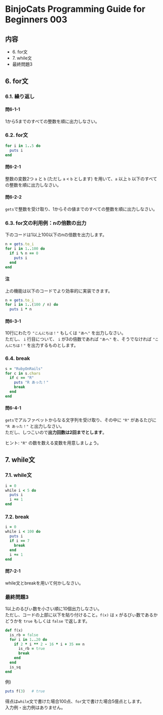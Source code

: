 # BinjoCats Programming Guide for Beginners 003

## 内容

- 6\. for文
- 7\. while文
- 最終問題3

## 6. for文

### 6.1. 繰り返し

#### 問6-1-1

1から5までのすべての整数を順に出力しなさい。

### 6.2. for文

```ruby
for i in 1..5 do
  puts i
end
```

#### 問6-2-1

整数の変数2つ `a` と `b` (ただし `a` < `b` とします) を用いて、`a` 以上 `b` 以下のすべての整数を順に出力しなさい。

#### 問6-2-2

`gets`で整数を受け取り、1からその値までのすべての整数を順に出力しなさい。

### 6.3. for文の利用例：nの倍数の出力

下のコードは1以上100以下のnの倍数を出力します。  
```ruby
n = gets.to_i
for i in 1..100 do
  if i % n == 0
    puts i
  end
end
```

#### 注

上の機能は以下のコードでより効率的に実装できます。  
```ruby
n = gets.to_i
for i in 1..(100 / n) do
  puts i * n
```

#### 問6-3-1

10行にわたり `"こんにちは！"` もしくは `"あへ"` を出力しなさい。  
ただし、 `i` 行目について、 `i` が3の倍数であれば `"あへ"` を、そうでなければ `"こんにちは！"` を出力するものとします。

### 6.4. break

```ruby
s = "RubyOnRails"
for c in s.chars
  if c == "R"
    puts "R あった！"
    break
  end
end
```

#### 問6-4-1

`gets`でアルファベットからなる文字列を受け取り、その中に `"R"` があるたびに `"R あった！"` と出力しなさい。  
ただし、しつこいので**出力回数は2回までとします**。  

ヒント: `"R"` の数を数える変数を用意しましょう。

## 7. while文

### 7.1. while文

```ruby
i = 0
while i < 5 do
  puts i
  i += 1
end
```

### 7.2. break

```ruby
i = 0
while i < 100 do
  puts i
  if i == 7
    break
  end
  i += 1
end
```

#### 問7-2-1

while文とbreakを用いて何かしなさい。

### 最終問題3

1以上のるびぃ数を小さい順に10個出力しなさい。  
ただし、コードの上部に以下を貼り付けること。`f(x)` は `x` がるびぃ数であるかどうかを `true` もしくは `false` で返します。

```ruby
def f(x)
  is_rb = false
  for i in 1..20 do
    if 2 * i ** 2 - 16 * i + 35 == n
      is_rb = true
      break
    end
  end
  is_sq
end
```

例)  
```ruby
puts f(3)   # true
```

得点は`while`文で書けた場合100点、`for`文で書けた場合5億点とします。  
入力例・出力例はありません。